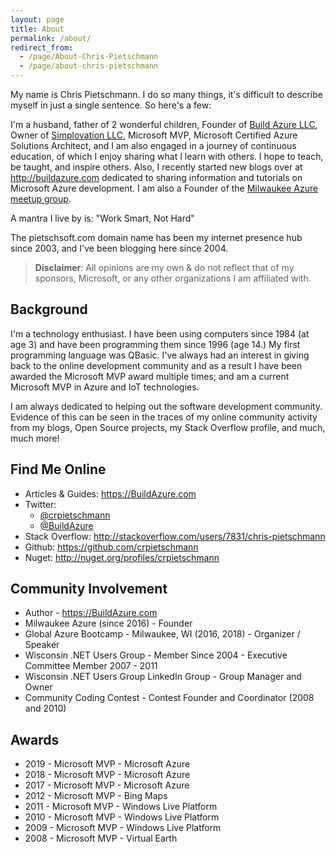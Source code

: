 ```yaml
---
layout: page
title: About
permalink: /about/
redirect_from:
  - /page/About-Chris-Pietschmann
  - /page/about-chris-pietschmann
---
```


<div class="container">
My name is Chris Pietschmann. I do so many things, it's difficult to describe myself in just a single sentence. So here's a few:

I'm a husband, father of 2 wonderful children, Founder of [Build Azure LLC](https://buildazure.com), Owner of [Simplovation LLC](http://simplovation.com), Microsoft MVP, Microsoft Certified Azure Solutions Architect, and I am also engaged in a journey of continuous education, of which I enjoy sharing what I learn with others. I hope to teach, be taught, and inspire others. Also, I recently started new blogs over at <http://buildazure.com> dedicated to sharing information and tutorials on Microsoft Azure development. I am also a Founder of the [Milwaukee Azure meetup group](http://mkeazure.com).

A mantra I live by is: "Work Smart, Not Hard"

The pietschsoft.com domain name has been my internet presence hub since 2003, and I've been blogging here since 2004.

> **Disclaimer**: All opinions are my own & do not reflect that of my sponsors, Microsoft, or any other organizations I am affiliated with.

## Background

I'm a technology enthusiast. I have been using computers since 1984 (at age 3) and have been programming them since 1996 (age 14.) My first programming language was QBasic. I've always had an interest in giving back to the online development community and as a result I have been awarded the Microsoft MVP award multiple times; and am a current Microsoft MVP in Azure and IoT technologies.

I am always dedicated to helping out the software development community. Evidence of this can be seen in the traces of my online community activity from my blogs, Open Source projects, my Stack Overflow profile, and much, much more!

## Find Me Online

- Articles & Guides: <https://BuildAzure.com>
- Twitter:
    - [@crpietschmann](https://twitter.com/crpietschmann)
    - [@BuildAzure](https://twitter.com/buildazure)
- Stack Overflow: http://stackoverflow.com/users/7831/chris-pietschmann
- Github: https://github.com/crpietschmann
- Nuget: http://nuget.org/profiles/crpietschmann

## Community Involvement

- Author - <https://BuildAzure.com>
- Milwaukee Azure (since 2016) - Founder
- Global Azure Bootcamp - Milwaukee, WI (2016, 2018) - Organizer / Speaker
- Wisconsin .NET Users Group - Member Since 2004 - Executive Committee Member 2007 - 2011
- Wisconsin .NET Users Group LinkedIn Group - Group Manager and Owner
- Community Coding Contest - Contest Founder and Coordinator (2008 and 2010)

## Awards

- 2019 - Microsoft MVP - Microsoft Azure
- 2018 - Microsoft MVP - Microsoft Azure
- 2017 - Microsoft MVP - Microsoft Azure
- 2012 - Microsoft MVP - Bing Maps
- 2011 - Microsoft MVP - Windows Live Platform
- 2010 - Microsoft MVP - Windows Live Platform
- 2009 - Microsoft MVP - Windows Live Platform
- 2008 - Microsoft MVP - Virtual Earth

</div>